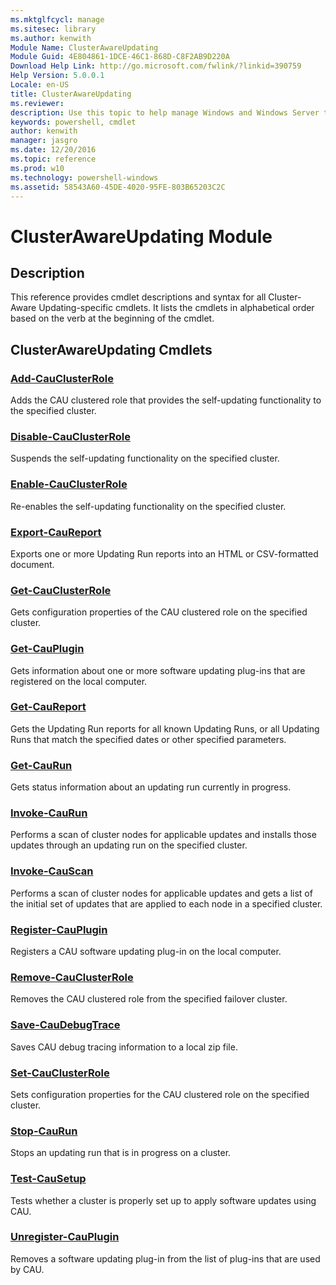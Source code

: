 ```yaml
---
ms.mktglfcycl: manage
ms.sitesec: library
ms.author: kenwith
Module Name: ClusterAwareUpdating
Module Guid: 4E804861-1DCE-46C1-868D-C8F2AB9D220A
Download Help Link: http://go.microsoft.com/fwlink/?linkid=390759
Help Version: 5.0.0.1
Locale: en-US
title: ClusterAwareUpdating
ms.reviewer:
description: Use this topic to help manage Windows and Windows Server technologies with Windows PowerShell.
keywords: powershell, cmdlet
author: kenwith
manager: jasgro
ms.date: 12/20/2016
ms.topic: reference
ms.prod: w10
ms.technology: powershell-windows
ms.assetid: 58543A60-45DE-4020-95FE-803B65203C2C
---
```


# ClusterAwareUpdating Module
## Description
This reference provides cmdlet descriptions and syntax for all Cluster-Aware Updating-specific cmdlets. 
It lists the cmdlets in alphabetical order based on the verb at the beginning of the cmdlet.

## ClusterAwareUpdating Cmdlets
### [Add-CauClusterRole](./Add-CauClusterRole.md)
Adds the CAU clustered role that provides the self-updating functionality to the specified cluster.

### [Disable-CauClusterRole](./Disable-CauClusterRole.md)
Suspends the self-updating functionality on the specified cluster.

### [Enable-CauClusterRole](./Enable-CauClusterRole.md)
Re-enables the self-updating functionality on the specified cluster.

### [Export-CauReport](./Export-CauReport.md)
Exports one or more Updating Run reports into an HTML or CSV-formatted document.

### [Get-CauClusterRole](./Get-CauClusterRole.md)
Gets configuration properties of the CAU clustered role on the specified cluster.

### [Get-CauPlugin](./Get-CauPlugin.md)
Gets information about one or more software updating plug-ins that are registered on the local computer.

### [Get-CauReport](./Get-CauReport.md)
Gets the Updating Run reports for all known Updating Runs, or all Updating Runs that match the specified dates or other specified parameters.

### [Get-CauRun](./Get-CauRun.md)
Gets status information about an updating run currently in progress.

### [Invoke-CauRun](./Invoke-CauRun.md)
Performs a scan of cluster nodes for applicable updates and installs those updates through an updating run on the specified cluster.

### [Invoke-CauScan](./Invoke-CauScan.md)
Performs a scan of cluster nodes for applicable updates and gets a list of the initial set of updates that are applied to each node in a specified cluster.

### [Register-CauPlugin](./Register-CauPlugin.md)
Registers a CAU software updating plug-in on the local computer.

### [Remove-CauClusterRole](./Remove-CauClusterRole.md)
Removes the CAU clustered role from the specified failover cluster.

### [Save-CauDebugTrace](./Save-CauDebugTrace.md)
Saves CAU debug tracing information to a local zip file.

### [Set-CauClusterRole](./Set-CauClusterRole.md)
Sets configuration properties for the CAU clustered role on the specified cluster.

### [Stop-CauRun](./Stop-CauRun.md)
Stops an updating run that is in progress on a cluster.

### [Test-CauSetup](./Test-CauSetup.md)
Tests whether a cluster is properly set up to apply software updates using CAU.

### [Unregister-CauPlugin](./Unregister-CauPlugin.md)
Removes a software updating plug-in from the list of plug-ins that are used by CAU.


